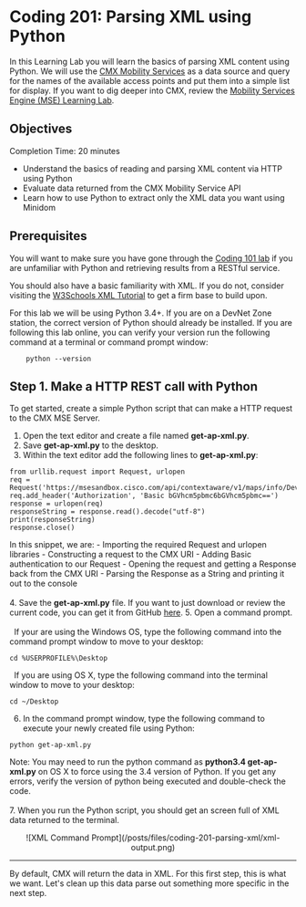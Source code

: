 
# Coding 201: Parsing XML using Python #

In this Learning Lab you will learn the basics of parsing XML content using Python.  We will use the [CMX Mobility Services](https://developer.cisco.com/site/cmx-mobility-services/ "CMX Mobility Services") as a data source and query for the names of the available access points and put them into a simple list for display.  If you want to dig deeper into CMX, review the [Mobility Services Engine (MSE) Learning Lab](#/labs/cmx/step/1).


## Objectives ##

Completion Time: 20 minutes

* Understand the basics of reading and parsing XML content via HTTP using Python
* Evaluate data returned from the CMX Mobility Service API
* Learn how to use Python to extract only the XML data you want using Minidom


## Prerequisites

You will want to make sure you have gone through the [Coding 101 lab](#/labs/coding-101-rest-basics/step/1 "Coding 101 Lab") if you are unfamiliar with Python and retrieving results from a RESTful service.

You should also have a basic familiarity with XML.  If you do not, consider visiting the [W3Schools XML Tutorial](http://www.w3schools.com/xml "W3Schools XML Tutorial") to get a firm base to build upon.

For this lab we will be using Python 3.4+.  If you are on a DevNet Zone station, the correct version of Python should already be installed.  If you are following this lab online, you can verify your version run the following command at a terminal or command prompt window:
```
    python --version
```

## Step 1. Make a HTTP REST call with Python

To get started, create a simple Python script that can make a HTTP request to the CMX MSE Server.

1. Open the text editor and create a file named **get-ap-xml.py**.
2. Save **get-ap-xml.py** to the desktop.
3. Within the text editor add the following lines to **get-ap-xml.py**:
```
from urllib.request import Request, urlopen
req = Request('https://msesandbox.cisco.com/api/contextaware/v1/maps/info/DevNetCampus/DevNetBuilding/DevNetZone')
req.add_header('Authorization', 'Basic bGVhcm5pbmc6bGVhcm5pbmc==')
response = urlopen(req)
responseString = response.read().decode("utf-8")
print(responseString)
response.close()
```
In this snippet, we are:
	-  Importing the required Request and urlopen libraries
	-  Constructing a request to the CMX URI
	-  Adding Basic authentication to our Request
	-  Opening the request and getting a Response back from the CMX URI
	-  Parsing the Response as a String and printing it out to the console
<br/>
<br/>
4. Save the **get-ap-xml.py** file.  If you want to just download or review the current code, you can get it from GitHub <a href="https://github.com/CiscoDevNet/coding-skills-sample-code/blob/master/coding201-parsing-xml/get-ap-xml-1.py" target="_blank">here</a>.
5. Open a command prompt.<br/><br/>
&nbsp;&nbsp;If your are using the Windows OS, type the following command into the command prompt window to move to your desktop:
```
cd %USERPROFILE%\Desktop
```
&nbsp;&nbsp;If you are using OS X, type the following command into the terminal window to move to your desktop:
```
cd ~/Desktop
```
6. In the command prompt window, type the following command to execute your newly created file using Python:
```
python get-ap-xml.py
```
Note: You may need to run the python command as **python3.4 get-ap-xml.py** on OS X to force using the 3.4 version of Python.  If you get any errors, verify the version of python being executed and double-check the code.
<br/>
<br/>
7. When you run the Python script, you should get an screen full of XML data returned to the terminal.


<div style="text-align:center" markdown="1">
![XML Command Prompt](/posts/files/coding-201-parsing-xml/xml-output.png)
</div>

----------

By default, CMX will return the data in XML.  For this first step, this is what we want.  Let's clean up this data parse out something more specific in the next step.
